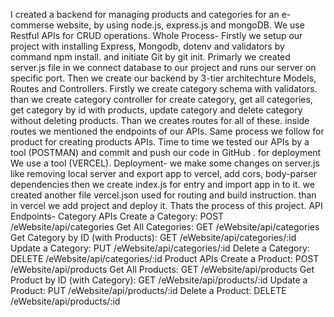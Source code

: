 I created a backend for managing products and categories for an e-commerse website, by using node.js, express.js and mongoDB.
We use Restful APIs for CRUD operations.
Whole Process- Firstly we setup our project with installing Express, Mongodb, dotenv and validators by command npm install. and initiate Git by git init.
Primarly we created server.js file in we connect database to our project and runs our server on specific port.
Then we create our backend by 3-tier architechture Models, Routes and Controllers.
Firstly we create category schema with validators. than we create category controller for create category, get all categories, get category by id with products, update category and delete category without deleting products. Than we creates routes for all of these. inside routes we mentioned the endpoints of our APIs. Same process we follow for product for creating products APIs.
Time to time we tested our APIs by a tool (POSTMAN) and commit and push our code in GitHub . for deployment We use a tool (VERCEL).
Deployment- we make some changes on server.js like removing local server and export app to vercel, add cors, body-parser dependencies then we create index.js for entry and import app in to it. we created another file vercel.json used for routing and build instruction. 
than in vercel we add project and deploy it. Thats the process of this project.
API Endpoints-
Category APIs
Create a Category: POST /eWebsite/api/categories
Get All Categories: GET /eWebsite/api/categories
Get Category by ID (with Products): GET /eWebsite/api/categories/:id
Update a Category: PUT /eWebsite/api/categories/:id
Delete a Category: DELETE /eWebsite/api/categories/:id
Product APIs
Create a Product: POST /eWebsite/api/products
Get All Products: GET /eWebsite/api/products
Get Product by ID (with Category): GET /eWebsite/api/products/:id
Update a Product: PUT /eWebsite/api/products/:id
Delete a Product: DELETE /eWebsite/api/products/:id



